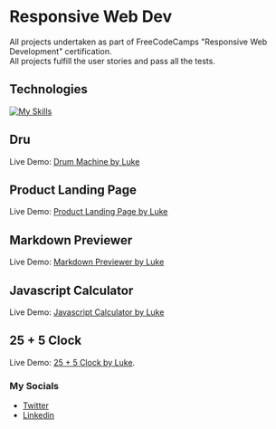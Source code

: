 # Responsive Web Dev
All projects undertaken as part of FreeCodeCamps "Responsive Web Development" certification. <br>
All projects fulfill the user stories and pass all the tests.

## Technologies 
[![My Skills](https://skillicons.dev/icons?i=js,html,css,github,vscode,bootstrap,react)](https://skillicons.dev)

## Dru
Live Demo: [Drum Machine by Luke](https://codepen.io/LAWBowie/pen/yLQzXKa)

## Product Landing Page
Live Demo: [Product Landing Page by Luke ](https://codepen.io/LAWBowie/pen/RwqxyJm)

## Markdown Previewer
Live Demo: [Markdown Previewer by Luke](https://lawbowie.github.io/markdown_previewer/)

## Javascript Calculator
Live Demo: [Javascript Calculator by Luke ](https://codepen.io/LAWBowie/pen/wvQrerV)

## 25 + 5 Clock
Live Demo:  [25 + 5 Clock by Luke](https://codepen.io/LAWBowie/pen/JjerJBL).
### My Socials
* [Twitter](https://twitter.com/LukeAWBowman)
* [Linkedin](https://www.linkedin.com/in/luke-bowman-1801a8188/)

